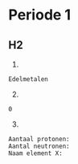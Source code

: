 # Periode 1

## H2

1. 

    Edelmetalen

2. 

    0

3. 

    Aantaal protonen: 
    Aantal neutronen: 
    Naam element X: 

